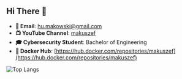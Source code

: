 ## Hi There 👋

- **📧 Email**: [hu.makowski@gmail.com](mailto:hu.makowski@gmail.com)
- **📺 YouTube Channel**: [makuszef](https://www.youtube.com/@Makuszef)
- **🎓 Cybersecurity Student**: Bachelor of Engineering
- **🐳 Docker Hub**: [https://hub.docker.com/repositories/makuszef](https://hub.docker.com/repositories/makuszef)

![Top Langs](https://github-readme-stats.vercel.app/api/top-langs/?username=makuszef&layout=pie)
